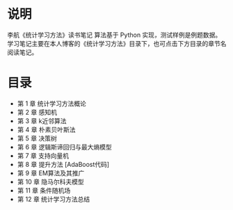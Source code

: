 # 说明

李航《统计学习方法》读书笔记 算法基于 Python 实现，测试样例是例题数据。学习笔记主要在本人博客的《统计学习方法》目录下，也可点击下方目录的章节名阅读笔记。

# 目录

- 第 1 章 统计学习方法概论
- 第 2 章 感知机
- 第 3 章 k近邻算法
- 第 4 章 朴素贝叶斯法
- 第 5 章 决策树
- 第 6 章 逻辑斯谛回归与最大熵模型
- 第 7 章 支持向量机
- 第 8 章 提升方法 [AdaBoost代码]
- 第 9 章 EM算法及其推广
- 第 10 章 隐马尔科夫模型
- 第 11 章 条件随机场
- 第 12 章 统计学习方法总结
